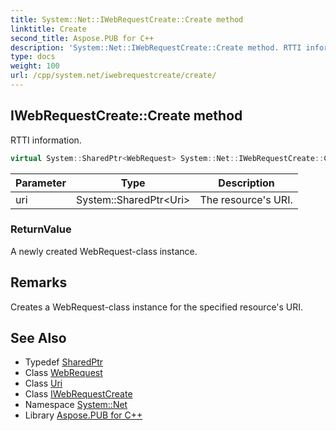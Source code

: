 ```yaml
---
title: System::Net::IWebRequestCreate::Create method
linktitle: Create
second_title: Aspose.PUB for C++
description: 'System::Net::IWebRequestCreate::Create method. RTTI information in C++.'
type: docs
weight: 100
url: /cpp/system.net/iwebrequestcreate/create/
---
```

## IWebRequestCreate::Create method


RTTI information.

```cpp
virtual System::SharedPtr<WebRequest> System::Net::IWebRequestCreate::Create(System::SharedPtr<Uri> uri)=0
```


| Parameter | Type | Description |
| --- | --- | --- |
| uri | System::SharedPtr\<Uri\> | The resource's URI. |

### ReturnValue

A newly created WebRequest-class instance.
## Remarks


Creates a WebRequest-class instance for the specified resource's URI. 
## See Also

* Typedef [SharedPtr](../../../system/sharedptr/)
* Class [WebRequest](../../webrequest/)
* Class [Uri](../../../system/uri/)
* Class [IWebRequestCreate](../)
* Namespace [System::Net](../../)
* Library [Aspose.PUB for C++](../../../)
